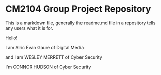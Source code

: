 # CM2104 Group Project Repository
This is a markdown file, generally the readme.md file in a repository tells any users what it is for. 

Hello!

I am Alric Evan Gaure of Digital Media

and I am WESLEY MERRETT of Cyber Security

I'm CONNOR HUDSON of Cyber Security
